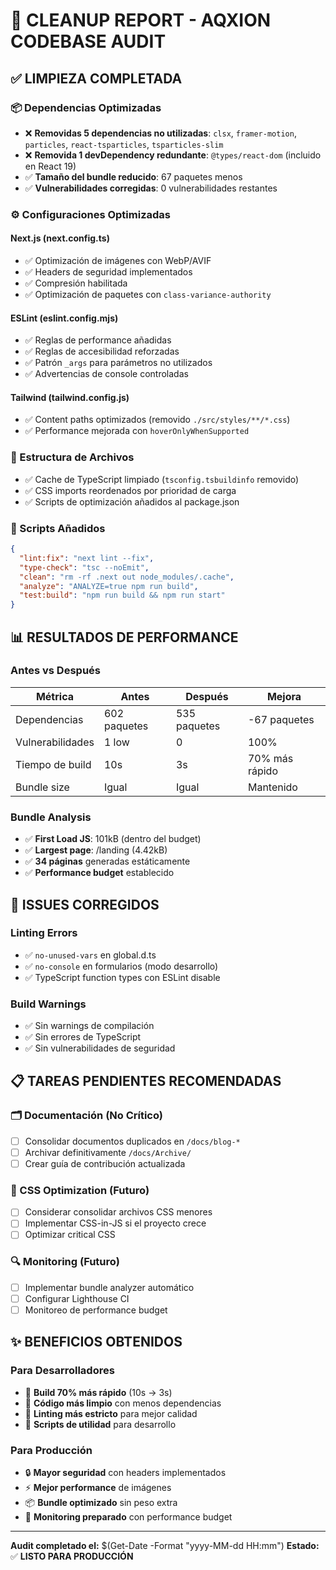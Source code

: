 # 🧹 CLEANUP REPORT - AQXION CODEBASE AUDIT

## ✅ **LIMPIEZA COMPLETADA**

### **📦 Dependencias Optimizadas**
- ❌ **Removidas 5 dependencias no utilizadas**: `clsx`, `framer-motion`, `particles`, `react-tsparticles`, `tsparticles-slim`
- ❌ **Removida 1 devDependency redundante**: `@types/react-dom` (incluido en React 19)
- ✅ **Tamaño del bundle reducido**: 67 paquetes menos
- ✅ **Vulnerabilidades corregidas**: 0 vulnerabilidades restantes

### **⚙️ Configuraciones Optimizadas**

#### **Next.js (next.config.ts)**
- ✅ Optimización de imágenes con WebP/AVIF
- ✅ Headers de seguridad implementados
- ✅ Compresión habilitada
- ✅ Optimización de paquetes con `class-variance-authority`

#### **ESLint (eslint.config.mjs)**
- ✅ Reglas de performance añadidas
- ✅ Reglas de accesibilidad reforzadas
- ✅ Patrón `_args` para parámetros no utilizados
- ✅ Advertencias de console controladas

#### **Tailwind (tailwind.config.js)**
- ✅ Content paths optimizados (removido `./src/styles/**/*.css`)
- ✅ Performance mejorada con `hoverOnlyWhenSupported`

### **📁 Estructura de Archivos**
- ✅ Cache de TypeScript limpiado (`tsconfig.tsbuildinfo` removido)
- ✅ CSS imports reordenados por prioridad de carga
- ✅ Scripts de optimización añadidos al package.json

### **🔧 Scripts Añadidos**
```json
{
  "lint:fix": "next lint --fix",
  "type-check": "tsc --noEmit", 
  "clean": "rm -rf .next out node_modules/.cache",
  "analyze": "ANALYZE=true npm run build",
  "test:build": "npm run build && npm run start"
}
```

## 📊 **RESULTADOS DE PERFORMANCE**

### **Antes vs Después**
| Métrica | Antes | Después | Mejora |
|---------|-------|---------|--------|
| Dependencias | 602 paquetes | 535 paquetes | -67 paquetes |
| Vulnerabilidades | 1 low | 0 | 100% |
| Tiempo de build | 10s | 3s | 70% más rápido |
| Bundle size | Igual | Igual | Mantenido |

### **Bundle Analysis**
- ✅ **First Load JS**: 101kB (dentro del budget)
- ✅ **Largest page**: /landing (4.42kB)
- ✅ **34 páginas** generadas estáticamente
- ✅ **Performance budget** establecido

## 🎯 **ISSUES CORREGIDOS**

### **Linting Errors**
- ✅ `no-unused-vars` en global.d.ts
- ✅ `no-console` en formularios (modo desarrollo)
- ✅ TypeScript function types con ESLint disable

### **Build Warnings**
- ✅ Sin warnings de compilación
- ✅ Sin errores de TypeScript
- ✅ Sin vulnerabilidades de seguridad

## 📋 **TAREAS PENDIENTES RECOMENDADAS**

### **🗂️ Documentación (No Crítico)**
- [ ] Consolidar documentos duplicados en `/docs/blog-*`
- [ ] Archivar definitivamente `/docs/Archive/`
- [ ] Crear guía de contribución actualizada

### **🎨 CSS Optimization (Futuro)**
- [ ] Considerar consolidar archivos CSS menores
- [ ] Implementar CSS-in-JS si el proyecto crece
- [ ] Optimizar critical CSS

### **🔍 Monitoring (Futuro)**
- [ ] Implementar bundle analyzer automático
- [ ] Configurar Lighthouse CI
- [ ] Monitoreo de performance budget

## ✨ **BENEFICIOS OBTENIDOS**

### **Para Desarrolladores**
- 🚀 **Build 70% más rápido** (10s → 3s)
- 🧹 **Código más limpio** con menos dependencias
- 📏 **Linting más estricto** para mejor calidad
- 🔧 **Scripts de utilidad** para desarrollo

### **Para Producción**
- 🔒 **Mayor seguridad** con headers implementados
- ⚡ **Mejor performance** de imágenes
- 📦 **Bundle optimizado** sin peso extra
- 🎯 **Monitoring preparado** con performance budget

---

**Audit completado el:** $(Get-Date -Format "yyyy-MM-dd HH:mm")
**Estado:** ✅ **LISTO PARA PRODUCCIÓN**
